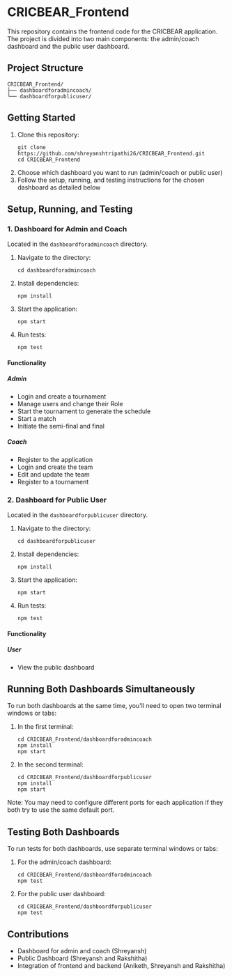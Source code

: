 # CRICBEAR_Frontend

This repository contains the frontend code for the CRICBEAR application. The project is divided into two main components: the admin/coach dashboard and the public user dashboard.

## Project Structure

```
CRICBEAR_Frontend/
├── dashboardforadmincoach/
└── dashboardforpublicuser/
```

## Getting Started

1. Clone this repository:
   ```
   git clone https://github.com/shreyanshtripathi26/CRICBEAR_Frontend.git
   cd CRICBEAR_Frontend
   ```
2. Choose which dashboard you want to run (admin/coach or public user)
3. Follow the setup, running, and testing instructions for the chosen dashboard as detailed below

## Setup, Running, and Testing

### 1. Dashboard for Admin and Coach

Located in the `dashboardforadmincoach` directory.

1. Navigate to the directory:
   ```
   cd dashboardforadmincoach
   ```
2. Install dependencies:
   ```
   npm install
   ```
3. Start the application:
   ```
   npm start
   ```
4. Run tests:
   ```
   npm test
   ```

#### Functionality

##### Admin
- Login and create a tournament
- Manage users and change their Role
- Start the tournament to generate the schedule
- Start a match
- Initiate the semi-final and final

##### Coach
- Register to the application
- Login and create the team
- Edit and update the team
- Register to a tournament

### 2. Dashboard for Public User

Located in the `dashboardforpublicuser` directory.

1. Navigate to the directory:
   ```
   cd dashboardforpublicuser
   ```
2. Install dependencies:
   ```
   npm install
   ```
3. Start the application:
   ```
   npm start
   ```
4. Run tests:
   ```
   npm test
   ```

#### Functionality

##### User
- View the public dashboard

## Running Both Dashboards Simultaneously

To run both dashboards at the same time, you'll need to open two terminal windows or tabs:

1. In the first terminal:
   ```
   cd CRICBEAR_Frontend/dashboardforadmincoach
   npm install
   npm start
   ```

2. In the second terminal:
   ```
   cd CRICBEAR_Frontend/dashboardforpublicuser
   npm install
   npm start
   ```

Note: You may need to configure different ports for each application if they both try to use the same default port.

## Testing Both Dashboards

To run tests for both dashboards, use separate terminal windows or tabs:

1. For the admin/coach dashboard:
   ```
   cd CRICBEAR_Frontend/dashboardforadmincoach
   npm test
   ```

2. For the public user dashboard:
   ```
   cd CRICBEAR_Frontend/dashboardforpublicuser
   npm test
   ```

## Contributions 

- Dashboard for admin and coach (Shreyansh)
- Public Dashboard (Shreyansh and Rakshitha)
- Integration of frontend and backend (Aniketh, Shreyansh and Rakshitha)
